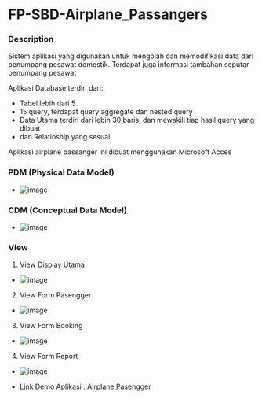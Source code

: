 # FP-SBD-Airplane_Passangers

### Description

Sistem aplikasi yang digunakan untuk mengolah dan memodifikasi data dari penumpang pesawat domestik. Terdapat juga informasi tambahan seputar penumpang pesawat

Aplikasi Database terdiri dari:
  - Tabel lebih dari 5
  - 15 query, terdapat query aggregate dan nested query
  - Data Utama terdiri dari lebih 30 baris, dan mewakili tiap hasil query yang dibuat
  - dan Relatioship yang sesuai 

Aplikasi airplane passanger ini dibuat menggunakan Microsoft Acces

### PDM (Physical Data Model)
  - ![image](https://github.com/kanggaro/SBD-Airplane_Passangers/assets/90663373/54aa0472-3654-43b2-a7c8-e5270ce16234)
### CDM (Conceptual Data Model)
  - ![image](https://github.com/kanggaro/SBD-Airplane_Passangers/assets/90663373/16068fac-98f8-4a50-9f90-f62d9283da69)

### View
1. View Display Utama
  - ![image](https://github.com/kanggaro/SBD-Airplane_Passangers/assets/90663373/ab758e5d-6a66-471c-8606-edf48752dbf5)
2. View Form Pasengger
  - ![image](https://github.com/kanggaro/SBD-Airplane_Passangers/assets/90663373/5d6859f2-5a43-4528-af99-128a7e9034d1)
3. View Form Booking
  - ![image](https://github.com/kanggaro/SBD-Airplane_Passangers/assets/90663373/20a0ec8a-4d87-42d2-8389-437b1d0e92df)
4. View Form Report
  - ![image](https://github.com/kanggaro/SBD-Airplane_Passangers/assets/90663373/1b66dd33-3df5-416f-bcac-6cd1f654aeab)



- Link Demo Aplikasi : [Airplane Pasengger](https://drive.google.com/file/d/1JIvv3k4X9qGNQEcDgbuJB8N79hXXrUWP/view?usp=sharing)
 
